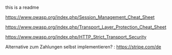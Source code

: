this is a readme

https://www.owasp.org/index.php/Session_Management_Cheat_Sheet

https://www.owasp.org/index.php/Transport_Layer_Protection_Cheat_Sheet

https://www.owasp.org/index.php/HTTP_Strict_Transport_Security


Alternative zum Zahlungen selbst implementieren? : https://stripe.com/de